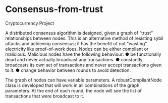 # Consensus-from-trust
Cryptocurrency Project

A distributed consensus algorithm is designed, given a graph of “trust” relationships between nodes. This is an alternative method of resisting sybil attacks and achieving consensus; it has the benefit of not “wasting” electricity like proof-of-work does.
Nodes can be either compliant or malicious. Malicious nodes have the following behaviour:
● be functionally dead and never actually broadcast any transactions.
● constantly broadcasts its own set of transactions and never accept transactions given to it.
● change behavior between rounds to avoid detection.

The graph of nodes can have variable parameters. A robust ​CompliantNode​ class is developed that will work in all combinations of the graph parameters. At the end of each round, the node will see the list of transactions that were broadcast to it.
